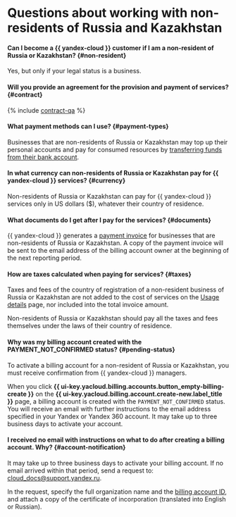 # Questions about working with non-residents of Russia and Kazakhstan


#### Can I become a {{ yandex-cloud }} customer if I am a non-resident of Russia or Kazakhstan? {#non-resident}

Yes, but only if your legal status is a business.

#### Will you provide an agreement for the provision and payment of services? {#contract}

{% include [contract-qa](../../billing/_includes/contract-qa.md) %}

#### What payment methods can I use? {#payment-types}

Businesses that are non-residents of Russia or Kazakhstan may top up their personal accounts and pay for consumed resources by [transferring funds from their bank account](../../billing/payment/payment-methods-business.md).

#### In what currency can non-residents of Russia or Kazakhstan pay for {{ yandex-cloud }} services? {#currency}

Non-residents of Russia or Kazakhstan can pay for {{ yandex-cloud }} services only in US dollars ($), whatever their country of residence.

#### What documents do I get after I pay for the services? {#documents}

{{ yandex-cloud }} generates a [payment invoice](../../billing/concepts/bill.md) for businesses that are non-residents of Russia or Kazakhstan. A copy of the payment invoice will be sent to the email address of the billing account owner at the beginning of the next reporting period.


#### How are taxes calculated when paying for services? {#taxes}

Taxes and fees of the country of registration of a non-resident business of Russia or Kazakhstan are not added to the cost of services on the [Usage details](../../billing/operations/check-charges.md) page, nor included into the total invoice amount.

Non-residents of Russia or Kazakhstan should pay all the taxes and fees themselves under the laws of their country of residence.

#### Why was my billing account created with the PAYMENT_NOT_CONFIRMED status? {#pending-status}

To activate a billing account for a non-resident of Russia or Kazakhstan, you must receive confirmation from {{ yandex-cloud }} managers.

When you click **{{ ui-key.yacloud.billing.accounts.button_empty-billing-create }}** on the **{{ ui-key.yacloud.billing.account.create-new.label_title }}** page, a billing account is created with the `PAYMENT_NOT_CONFIRMED` status. You will receive an email with further instructions to the email address specified in your Yandex or Yandex 360 account. It may take up to three business days to activate your account.

#### I received no email with instructions on what to do after creating a billing account. Why? {#account-notification}

It may take up to three business days to activate your billing account.
If no email arrived within that period, send a request to: [cloud_docs@support.yandex.ru](mailto:cloud_docs@support.yandex.ru).

In the request, specify the full organization name and the [billing account ID](../../billing/concepts/billing-account.md#billing-account-id), and attach a copy of the certificate of incorporation (translated into English or Russian).
